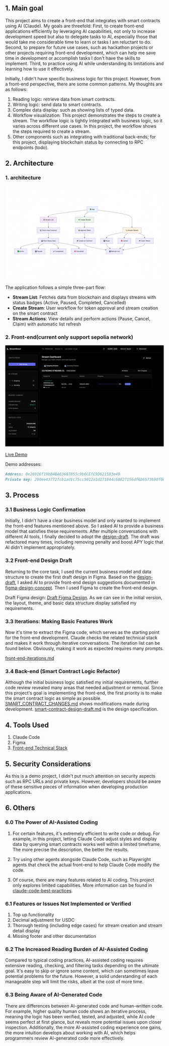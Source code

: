 ## 1. Main goal

This project aims to create a front-end that integrates with smart contracts using AI (Claude). My goals are threefold: First, to create front-end applications efficiently by leveraging AI capabilities, not only to increase development speed but also to delegate tasks to AI, especially those that would take me considerable time to learn or tasks I am reluctant to do. Second, to prepare for future use cases, such as hackathon projects or other projects requiring front-end development, which can help me save time in development or accomplish tasks I don't have the skills to implement. Third, to practice using AI while understanding its limitations and learning how to use it effectively.

Initially, I didn't have specific business logic for this project. However, from a front-end perspective, there are some common patterns. My thoughts are as follows:

1. Reading logic: retrieve data from smart contracts.
2. Writing logic: send data to smart contracts.
3. Complex data display: such as showing lists of typed data.
4. Workflow visualization: This project demonstrates the steps to create a stream. The workflow logic is tightly integrated with business logic, so it varies across different use cases. In this project, the workflow shows the steps required to create a stream.
5. Other components such as integrating with traditional back-ends; for this project, displaying blockchain status by connecting to RPC endpoints (todo).

## 2. Architecture

### 1. architecture

![Architecture Diagram](Architecture.png)

The application follows a simple three-part flow:

- **Stream List**: Fetches data from blockchain and displays streams with status badges (Active, Paused, Completed, Cancelled)
- **Create Stream**: User workflow for token approval and stream creation on the smart contract
- **Stream Actions**: View details and perform actions (Pause, Cancel, Claim) with automatic list refresh

### 2. Front-end(current only support sepolia network)

![front-end](front-end.png)

[Live Demo](https://smart-contract-frontend-1m1t.vercel.app/)

Demo addresses:

```markdown
Address: 0x26916f19bB4BA63687855c9b6CEfC9D621593e49
Private key: 290ee43772fcb1ad1c75cc5012a1d171844c68827156df6b6573b90f0ec91d47
```

## 3. Process

### 3.1 Business Logic Confirmation

Initially, I didn't have a clear business model and only wanted to implement the front-end features mentioned above. So I asked AI to provide a business model that satisfies these requirements. After multiple conversations with different AI tools, I finally decided to adopt the [design-draft](design-draft.md). The draft was refactored many times, including removing penalty and boost APY logic that AI didn't implement appropriately.

### 3.2 Front-end Design Draft

Returning to the core task, I used the current business model and data structure to create the first draft design in Figma. Based on the [design-draft](design-draft.md), I asked AI to provide front-end design suggestions documented in [figma-design-concept](figma-design-concept.md). Then I used Figma to create the front-end design.

Draft Figma design:
[Draft Figma Design](https://www.figma.com/make/QDPHHU04yXYiwjSxBL7gg0/Dashboard-Layout-Design?node-id=0-4&t=Rd0jeIwtrvzGD3uF-1). As we can see in the initial version, the layout, theme, and basic data structure display satisfied my requirements.

### 3.3 Iterations: Making Basic Features Work

Now it's time to extract the Figma code, which serves as the starting point for the front-end development. Claude checks the related technical stack and makes it work through iterative conversations.
The iteration list can be found below. Obviously, making it work as expected requires many prompts.

[front-end-iterations.md](front-end-iterations.md)

### 3.4 Back-end (Smart Contract Logic Refactor)

Although the initial business logic satisfied my initial requirements, further code review revealed many areas that needed adjustment or removal. Since this project's goal is implementing the front-end, the first priority is to make the smart contract logic as simple as possible. [SMART_CONTRACT_CHANGES.md](https://github.com/sodexx7/smart-contract-frontend/blob/back-end/SMART_CONTRACT_CHANGES.md) shows modifications made during development. [smart-contract-design-draft.md](design-draft.md) is the design specification.

## 4. Tools Used

1. Claude Code
2. Figma
3. [Front-end Technical Stack](Technical-Stack.md)

## 5. Security Considerations

As this is a demo project, I didn't put much attention on security aspects such as RPC URLs and private keys. However, developers should be aware of these sensitive pieces of information when developing production applications.

## 6. Others

### 6.0 The Power of AI-Assisted Coding

1. For certain features, it's extremely efficient to write code or debug. For example, in this project, letting Claude Code adjust styles and display data by querying smart contracts works well within a limited timeframe. The more precise the description, the better the results.

2. Try using other agents alongside Claude Code, such as Playwright agents that check the actual front-end to help Claude Code modify the code.

3. Of course, there are many features related to AI coding. This project only explores limited capabilities. More information can be found in [claude-code-best-practices](https://www.anthropic.com/engineering/claude-code-best-practices).

### 6.1 Features or Issues Not Implemented or Verified

1. Top up functionality
2. Decimal adjustment for USDC
3. Thorough testing (including edge cases) for stream creation and stream detail display
4. Missing footer and other documentation

### 6.2 The Increased Reading Burden of AI-Assisted Coding

Compared to typical coding practices, AI-assisted coding requires extensive reading, checking, and filtering tasks depending on the ultimate goal. It's easy to skip or ignore some content, which can sometimes leave potential problems for the future. However, a solid understanding of each manageable step will limit the risks, albeit at the cost of more time.

### 6.3 Being Aware of AI-Generated Code

There are differences between AI-generated code and human-written code. For example, higher quality human code shows an iterative process, meaning the logic has been verified, tested, and adjusted, while AI code seems perfect at first glance, but reveals more potential issues upon closer inspection. Additionally, the more AI-assisted coding experience one gains, the more intuition develops about working with AI, which helps programmers review AI-generated code more effectively.
